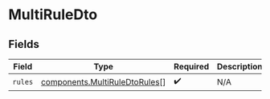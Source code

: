 # MultiRuleDto


## Fields

| Field                                                                          | Type                                                                           | Required                                                                       | Description                                                                    |
| ------------------------------------------------------------------------------ | ------------------------------------------------------------------------------ | ------------------------------------------------------------------------------ | ------------------------------------------------------------------------------ |
| `rules`                                                                        | [components.MultiRuleDtoRules](../../models/components/multiruledtorules.md)[] | :heavy_check_mark:                                                             | N/A                                                                            |